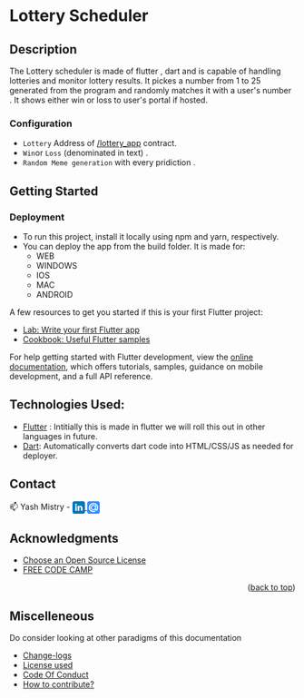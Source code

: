 <div id="top"></div>

#  Lottery Scheduler

## Description

The Lottery scheduler is made of flutter , dart and is capable of handling lotteries and monitor lottery results. It  pickes a number from 1 to 25 generated from the program and randomly matches it with a user's number . It shows either win or loss to user's portal if hosted.


### Configuration

- `Lottery` Address of [/lottery_app]([https://github.com/pancakeswap/pancake-contracts/tree/master/projects/lottery](https://github.com/yash240408/lottery_app)) contract.
- `Win`or `Loss` (denominated in text) .
- `Random Meme generation` with every pridiction .

## Getting Started

   ### Deployment
- To run this project, install it locally using npm and yarn, respectively.
- You can deploy the app from the build folder. It is made for:
     - WEB
     - WINDOWS
     - IOS
     - MAC
     - ANDROID
    
A few resources to get you started if this is your first Flutter project:

- [Lab: Write your first Flutter app](https://docs.flutter.dev/get-started/codelab)
- [Cookbook: Useful Flutter samples](https://docs.flutter.dev/cookbook)

For help getting started with Flutter development, view the
[online documentation](https://docs.flutter.dev/), which offers tutorials,
samples, guidance on mobile development, and a full API reference.


##  Technologies Used:
- [Flutter](https://flutter.dev/) : Intitially this is made in flutter we will roll this out in other languages in future.
- [Dart](https://dart.dev/): Automatically converts dart code into HTML/CSS/JS as needed for deployer.

<!-- CONTACT -->
## Contact
<p>
📫 Yash Mistry -
<a href="https://www.linkedin.com/in/yash-mistry-98493a225/">
  <img align="center" alt="yash linkedin" width="22px" src="https://raw.githubusercontent.com/edent/SuperTinyIcons/master/images/svg/linkedin.svg" />
</a> 
<a href="mailto:yash.mistry.g43@gmail.com">
  <img align="center" alt="yash's mail" width="22px" src="https://raw.githubusercontent.com/edent/SuperTinyIcons/master/images/svg/mail.svg" />
</a> 
</p>

<!-- ACKNOWLEDGMENTS -->
## Acknowledgments

* [Choose an Open Source License](https://choosealicense.com)
* [FREE CODE CAMP](https://www.freecodecamp.org/)
<p align="right">(<a href="#top">back to top</a>)</p>  

## Miscelleneous
Do consider looking at other paradigms of this documentation
  - [Change-logs](/.github/CHANGELOG.md)
  - [License used](/LICENSE.txt)
  - [Code Of Conduct](/.github/CODE_OF_CONDUCT.md)
  - [How to contribute?](/.github/CONTRIBUTING.md)
